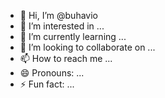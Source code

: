 - 👋 Hi, I’m @buhavio
- 👀 I’m interested in ...
- 🌱 I’m currently learning ...
- 💞️ I’m looking to collaborate on ...
- 📫 How to reach me ...
- 😄 Pronouns: ...
- ⚡ Fun fact: ...

<!---
buhavio/buhavio is a ✨ special ✨ repository because its `README.md` (this file) appears on your GitHub profile.
You can click the Preview link to take a look at your changes.
--->
